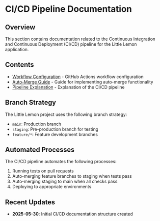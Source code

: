 # CI/CD Pipeline Documentation

## Overview

This section contains documentation related to the Continuous Integration and Continuous Deployment (CI/CD) pipeline for the Little Lemon application.

## Contents

- [Workflow Configuration](./workflow-configuration.md) - GitHub Actions workflow configuration
- [Auto-Merge Guide](./auto-merge-guide.md) - Guide for implementing auto-merge functionality
- [Pipeline Explanation](./pipeline-explanation.md) - Explanation of the CI/CD pipeline

## Branch Strategy

The Little Lemon project uses the following branch strategy:
- `main`: Production branch
- `staging`: Pre-production branch for testing
- `feature/*`: Feature development branches

## Automated Processes

The CI/CD pipeline automates the following processes:
1. Running tests on pull requests
2. Auto-merging feature branches to staging when tests pass
3. Auto-merging staging to main when all checks pass
4. Deploying to appropriate environments

## Recent Updates

- **2025-05-30**: Initial CI/CD documentation structure created
